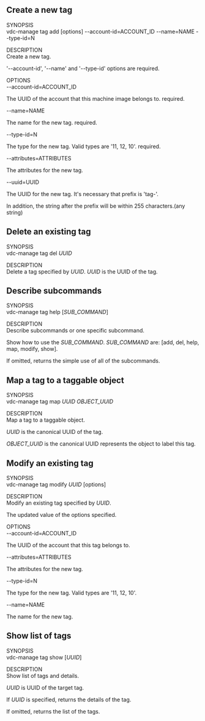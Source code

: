 **Create a new tag**
--------------------

SYNOPSIS  
vdc-manage tag add [options] --account-id=ACCOUNT\_ID --name=NAME
--type-id=N

DESCRIPTION  
Create a new tag.

'--account-id', '--name' and '--type-id' options are required.

OPTIONS  
--account-id=ACCOUNT\_ID


The UUID of the account that this machine image belongs to. required.

--name=NAME


The name for the new tag. required.

--type-id=N


The type for the new tag. Valid types are '11, 12, 10'. required.

--attributes=ATTRIBUTES


The attributes for the new tag.

--uuid=UUID


The UUID for the new tag. It's necessary that prefix is 'tag-'.

In addition, the string after the prefix will be within 255
characters.(any string)

**Delete an existing tag**
--------------------------

SYNOPSIS  
vdc-manage tag del *UUID*

DESCRIPTION  
Delete a tag specified by *UUID*. *UUID* is the UUID of the tag.

**Describe subcommands**
------------------------

SYNOPSIS  
vdc-manage tag help [*SUB\_COMMAND*]

DESCRIPTION  
Describe subcommands or one specific subcommand.

Show how to use the *SUB\_COMMAND*. *SUB\_COMMAND* are: [add, del, help,
map, modify, show].

If omitted, returns the simple use of all of the subcommands.

**Map a tag to a taggable object**
----------------------------------

SYNOPSIS  
vdc-manage tag map *UUID* *OBJECT\_UUID*

DESCRIPTION  
Map a tag to a taggable object.

*UUID* is the canonical UUID of the tag.

*OBJECT\_UUID* is the canonical UUID represents the object to label this
tag.

**Modify an existing tag**
--------------------------

SYNOPSIS  
vdc-manage tag modify *UUID* [options]

DESCRIPTION  
Modify an existing tag specified by *UUID*.

The updated value of the options specified.

OPTIONS  
--account-id=ACCOUNT\_ID


The UUID of the account that this tag belongs to.

--attributes=ATTRIBUTES


The attributes for the new tag.

--type-id=N


The type for the new tag. Valid types are '11, 12, 10'.

--name=NAME


The name for the new tag.

**Show list of tags**
---------------------

SYNOPSIS  
vdc-manage tag show [*UUID*]

DESCRIPTION  
Show list of tags and details.

*UUID* is UUID of the target tag.

If *UUID* is specified, returns the details of the tag.

If omitted, returns the list of the tags.


